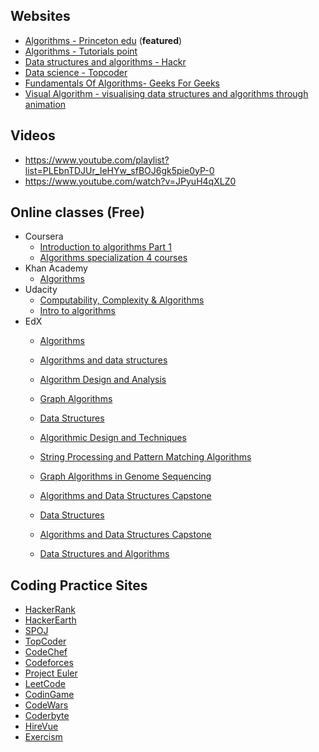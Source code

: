 ## Websites
   * [Algorithms - Princeton edu](http://algs4.cs.princeton.edu/home/) (**featured**)
   * [Algorithms - Tutorials point](https://www.tutorialspoint.com/data_structures_algorithms/index.htm)
   * [Data structures and algorithms - Hackr](https://hackr.io/tutorials/learn-data-structures-algorithms)
   * [Data science - Topcoder](https://www.topcoder.com/community/data-science/data-science-tutorials/)
   * [Fundamentals Of Algorithms- Geeks For Geeks](http://www.geeksforgeeks.org/fundamentals-of-algorithms/)
   * [Visual Algorithm - visualising data structures and algorithms through animation](https://visualgo.net/en)
   
## Videos

- https://www.youtube.com/playlist?list=PLEbnTDJUr_IeHYw_sfBOJ6gk5pie0yP-0
- https://www.youtube.com/watch?v=JPyuH4qXLZ0

## Online classes (Free)
  * Coursera 
      * [Introduction to algorithms Part 1](https://www.coursera.org/learn/introduction-to-algorithms)
      * [Algorithms specialization 4 courses](https://www.coursera.org/specializations/algorithms)
   * Khan Academy 
     * [Algorithms](https://www.khanacademy.org/computing/computer-science/algorithms)
   * Udacity
      * [Computability, Complexity & Algorithms](https://www.udacity.com/course/computability-complexity-algorithms--ud061)
      * [Intro to algorithms](https://www.udacity.com/course/intro-to-algorithms--cs215)
   * EdX
      * [Algorithms](https://www.edx.org/course/algorithms-iitbombayx-cs213-3x-0)
      * [Algorithms and data structures](https://www.edx.org/course/algorithms-data-structures-microsoft-dev285x)
     * [Algorithm Design and Analysis](https://courses.edx.org/courses/course-v1:PennX+SD3x+2T2017/course/)
     * [Graph Algorithms](https://www.edx.org/course/graph-algorithms-uc-san-diegox-algs202x)
     * [Data Structures](https://www.edx.org/course/data-structures-uc-san-diegox-algs201x)
      * [Algorithmic Design and Techniques](https://www.edx.org/course/algorithmic-design-techniques-uc-san-diegox-algs200x)
     * [String Processing and Pattern Matching Algorithms](https://www.edx.org/course/string-processing-pattern-matching-uc-san-diegox-algs204x)
     * [Graph Algorithms in Genome Sequencing](https://www.edx.org/course/graph-algorithms-genome-sequencing-uc-san-diegox-algs206x)

     * [Algorithms and Data Structures Capstone](https://www.edx.org/course/algorithms-data-structures-capstone-uc-san-diegox-algs207x)
     * [Data Structures](https://www.youtube.com/user/mycodeschool)
     * [Algorithms and Data Structures Capstone](https://www.edx.org/course/algorithms-data-structures-capstone-uc-san-diegox-algs207x) 
     * [Data Structures and Algorithms](https://www.programiz.com/dsa)
 
 ## Coding Practice Sites
* [HackerRank](https://www.hackerrank.com/)
* [HackerEarth](https://www.hackerearth.com/)
* [SPOJ](http://www.spoj.com/)
* [TopCoder](https://www.topcoder.com/)
* [CodeChef](https://www.codechef.com/)
* [Codeforces](http://codeforces.com/)
* [Project Euler](https://projecteuler.net/)
* [LeetCode](https://leetcode.com/)
* [CodinGame](https://www.codingame.com/)
* [CodeWars](https://codewars.com/)
* [Coderbyte](https://www.coderbyte.com/)
* [HireVue](https://www.hirevue.com/)
* [Exercism](https://exercism.io/)
